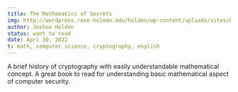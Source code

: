 ```yaml
---
title: The Mathematics of Secrets
img: http://wordpress.rose-hulman.edu/holden/wp-content/uploads/sites/63/2016/12/k10826-198x300.gif
author: Joshua Holden
status: want to read
date: Apri 30, 2022
t: math, computer science, cryptography, english
---
```


A brief history of cryptography with easily understandable mathematical concept. A great book to read for understanding basic mathematical aspect of computer security.
